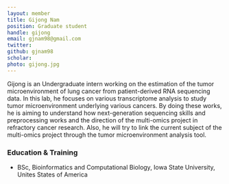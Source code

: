 ```yaml
---
layout: member
title: Gijong Nam
position: Graduate student
handle: gijong
email: gjnam98@gmail.com
twitter:
github: gjnam98
scholar: 
photo: gijong.jpg
---
```


Gijong is an Undergraduate intern working on the estimation of the tumor microenvironment of lung cancer from patient-derived RNA sequencing data. In this lab, he focuses on various transcriptome analysis to study tumor microenvironment underlying various cancers. By doing these works, he is aiming to understand how next-generation sequencing skills and preprocessing works and the direction of the multi-omics project in refractory cancer research. Also, he will try to link the current subject of the multi-omics project through the tumor microenvironment analysis tool.

### Education & Training
- BSc, Bioinformatics and Computational Biology, Iowa State University, Unites States of America